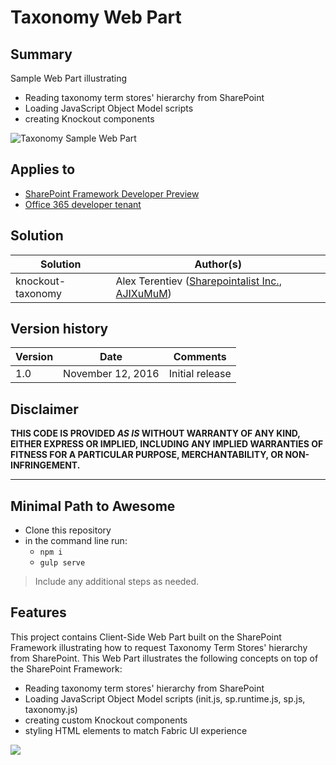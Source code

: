 # Taxonomy Web Part

## Summary
Sample Web Part illustrating
* Reading taxonomy term stores' hierarchy from SharePoint
* Loading JavaScript Object Model scripts
* creating Knockout components

![Taxonomy Sample Web Part](./assets/Taxonomy.png)

## Applies to

* [SharePoint Framework Developer Preview](http://dev.office.com/sharepoint/docs/spfx/sharepoint-framework-overview)
* [Office 365 developer tenant](http://dev.office.com/sharepoint/docs/spfx/set-up-your-developer-tenant)

## Solution

Solution|Author(s)
--------|---------
knockout-taxonomy | Alex Terentiev ([Sharepointalist Inc.](http://www.sharepointalist.com), [AJIXuMuM](https://github.com/AJIXuMuK))

## Version history

Version|Date|Comments
-------|----|--------
1.0|November 12, 2016|Initial release

## Disclaimer
**THIS CODE IS PROVIDED *AS IS* WITHOUT WARRANTY OF ANY KIND, EITHER EXPRESS OR IMPLIED, INCLUDING ANY IMPLIED WARRANTIES OF FITNESS FOR A PARTICULAR PURPOSE, MERCHANTABILITY, OR NON-INFRINGEMENT.**

---

## Minimal Path to Awesome

- Clone this repository
- in the command line run:
  - `npm i`
  - `gulp serve`

> Include any additional steps as needed.

## Features
This project contains Client-Side Web Part built on the SharePoint Framework illustrating how to request Taxonomy Term Stores' hierarchy from SharePoint.
This Web Part illustrates the following concepts on top of the SharePoint Framework:

- Reading taxonomy term stores' hierarchy from SharePoint
- Loading JavaScript Object Model scripts (init.js, sp.runtime.js, sp.js, taxonomy.js)
- creating custom Knockout components
- styling HTML elements to match Fabric UI experience

<img src="https://telemetry.sharepointpnp.com/sp-dev-fx-webparts/samples/ko-dependent-properties" />